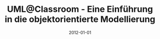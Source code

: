 ---
abstract: ''
authors:
- Martina Seidl
- Marion Scholz
- Christian Huemer
- Gerti Kappel
date: '2012-01-01'
featured: false
publication_types:
- '5'
publishDate: '2012-01-01'
title: UML@Classroom - Eine Einführung in die objektorientierte Modellierung
url_pdf: http://www.uml.ac.at
---